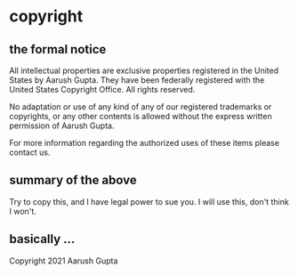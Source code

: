 # copyright

## the formal notice
All intellectual properties are exclusive properties registered in the United States by Aarush Gupta. They have been federally registered with the United States Copyright Office. All rights reserved.

No adaptation or use of any kind of any of our registered trademarks or copyrights, or any other contents is allowed without the express written permission of Aarush Gupta.

For more information regarding the authorized uses of these items please contact us.

## summary of the above
Try to copy this, and I have legal power to sue you. I will use this, don't think I won't.

## basically ...
Copyright 2021 Aarush Gupta